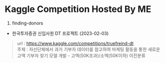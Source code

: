 # Kaggle Competition Hosted By ME

1. finding-donors 
  - 한국투자증권 신입사원 DT 프로젝트 (2023-02-03)
  > url : https://www.kaggle.com/competitions/truefreind-dt <br>
  > 주제 : 자선단체에서 과거 기부자 데이터를 참고하여 마케팅 활동을 통한 새로운 고액 기부자 찾기 모델 개발 - 고액(50K초과)/소액(50K이하) 이진분류
  
